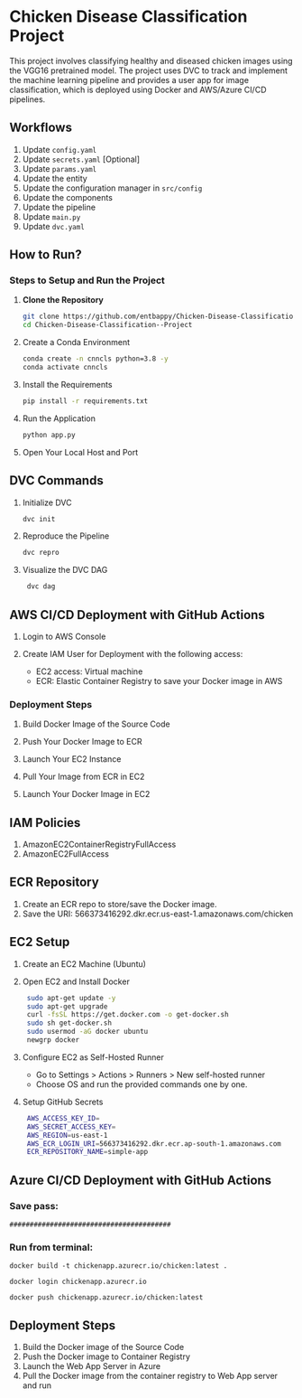 # Chicken Disease Classification Project

This project involves classifying healthy and diseased chicken images using the VGG16 pretrained model. The project uses DVC to track and implement the machine learning pipeline and provides a user app for image classification, which is deployed using Docker and AWS/Azure CI/CD pipelines.

## Workflows

1. Update `config.yaml`
2. Update `secrets.yaml` [Optional]
3. Update `params.yaml`
4. Update the entity
5. Update the configuration manager in `src/config`
6. Update the components
7. Update the pipeline
8. Update `main.py`
9. Update `dvc.yaml`

## How to Run?

### Steps to Setup and Run the Project

1. **Clone the Repository**

   ```bash
   git clone https://github.com/entbappy/Chicken-Disease-Classification--Project
   cd Chicken-Disease-Classification--Project

2. Create a Conda Environment

    ```bash
    conda create -n cnncls python=3.8 -y
    conda activate cnncls

3. Install the Requirements
   ``` bash
   pip install -r requirements.txt

4. Run the Application
   ``` bash
   python app.py

5. Open Your Local Host and Port


## DVC Commands
1. Initialize DVC
   ```bash
   dvc init

2. Reproduce the Pipeline
   ```bash
   dvc repro

3. Visualize the DVC DAG
   ```bash
    dvc dag

## AWS CI/CD Deployment with GitHub Actions
1. Login to AWS Console

2. Create IAM User for Deployment with the following access:
    - EC2 access: Virtual machine
    - ECR: Elastic Container Registry to save your Docker image in AWS
  
### Deployment Steps
1. Build Docker Image of the Source Code

2. Push Your Docker Image to ECR

3. Launch Your EC2 Instance

4. Pull Your Image from ECR in EC2

5. Launch Your Docker Image in EC2

## IAM Policies
1. AmazonEC2ContainerRegistryFullAccess
2. AmazonEC2FullAccess

## ECR Repository
1. Create an ECR repo to store/save the Docker image.
2. Save the URI: 566373416292.dkr.ecr.us-east-1.amazonaws.com/chicken

## EC2 Setup
1. Create an EC2 Machine (Ubuntu)
   
2. Open EC2 and Install Docker
   ```bash
    sudo apt-get update -y
    sudo apt-get upgrade
    curl -fsSL https://get.docker.com -o get-docker.sh
    sudo sh get-docker.sh
    sudo usermod -aG docker ubuntu
    newgrp docker
   
3. Configure EC2 as Self-Hosted Runner
    - Go to Settings > Actions > Runners > New self-hosted runner
    - Choose OS and run the provided commands one by one.
  
4. Setup GitHub Secrets
   ```bash
    AWS_ACCESS_KEY_ID=
    AWS_SECRET_ACCESS_KEY=
    AWS_REGION=us-east-1
    AWS_ECR_LOGIN_URI=566373416292.dkr.ecr.ap-south-1.amazonaws.com
    ECR_REPOSITORY_NAME=simple-app

## Azure CI/CD Deployment with GitHub Actions
### Save pass:
    ########################################

### Run from terminal:

    docker build -t chickenapp.azurecr.io/chicken:latest .

    docker login chickenapp.azurecr.io

    docker push chickenapp.azurecr.io/chicken:latest


## Deployment Steps

1. Build the Docker image of the Source Code
2. Push the Docker image to Container Registry
3. Launch the Web App Server in Azure
4. Pull the Docker image from the container registry to Web App server and run
   
